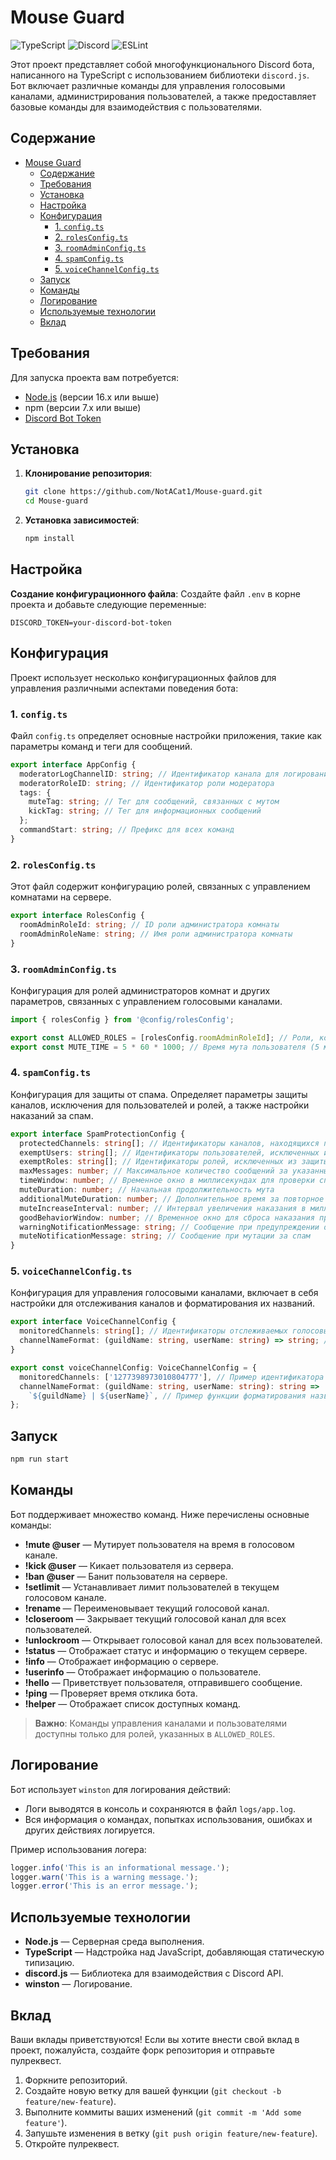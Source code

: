 # Mouse Guard

![TypeScript](https://img.shields.io/badge/typescript-%23007ACC.svg?style=for-the-badge&logo=typescript&logoColor=white)
![Discord](https://img.shields.io/badge/Discord-%235865F2.svg?style=for-the-badge&logo=discord&logoColor=white)
![ESLint](https://img.shields.io/badge/ESLint-4B3263?style=for-the-badge&logo=eslint&logoColor=white)

Этот проект представляет собой многофункционального Discord бота, написанного на TypeScript с использованием библиотеки `discord.js`. Бот включает различные команды для управления голосовыми каналами, администрирования пользователей, а также предоставляет базовые команды для взаимодействия с пользователями.

## Содержание

- [Mouse Guard](#mouse-guard)
  - [Содержание](#содержание)
  - [Требования](#требования)
  - [Установка](#установка)
  - [Настройка](#настройка)
  - [Конфигурация](#конфигурация)
    - [1. `config.ts`](#1-configts)
    - [2. `rolesConfig.ts`](#2-rolesconfigts)
    - [3. `roomAdminConfig.ts`](#3-roomadminconfigts)
    - [4. `spamConfig.ts`](#4-spamconfigts)
    - [5. `voiceChannelConfig.ts`](#5-voicechannelconfigts)
  - [Запуск](#запуск)
  - [Команды](#команды)
  - [Логирование](#логирование)
  - [Используемые технологии](#используемые-технологии)
  - [Вклад](#вклад)

## Требования

Для запуска проекта вам потребуется:

- [Node.js](https://nodejs.org/en/download/package-manager) (версии 16.x или выше)
- npm (версии 7.x или выше)
- [Discord Bot Token](https://discord.com/developers/applications/)

## Установка

1. **Клонирование репозитория**:

   ```bash
   git clone https://github.com/NotACat1/Mouse-guard.git
   cd Mouse-guard
   ```

2. **Установка зависимостей**:

   ```bash
   npm install
   ```

## Настройка

**Создание конфигурационного файла**: Создайте файл `.env` в корне проекта и добавьте следующие переменные:

```env
DISCORD_TOKEN=your-discord-bot-token
```

## Конфигурация

Проект использует несколько конфигурационных файлов для управления различными аспектами поведения бота:

### 1. `config.ts`

Файл `config.ts` определяет основные настройки приложения, такие как параметры команд и теги для сообщений.

```typescript
export interface AppConfig {
  moderatorLogChannelID: string; // Идентификатор канала для логирования действий модераторов
  moderatorRoleID: string; // Идентификатор роли модератора
  tags: {
    muteTag: string; // Тег для сообщений, связанных с мутом
    kickTag: string; // Тег для информационных сообщений
  };
  commandStart: string; // Префикс для всех команд
}
```

### 2. `rolesConfig.ts`

Этот файл содержит конфигурацию ролей, связанных с управлением комнатами на сервере.

```typescript
export interface RolesConfig {
  roomAdminRoleId: string; // ID роли администратора комнаты
  roomAdminRoleName: string; // Имя роли администратора комнаты
}
```

### 3. `roomAdminConfig.ts`

Конфигурация для ролей администраторов комнат и других параметров, связанных с управлением голосовыми каналами.

```typescript
import { rolesConfig } from '@config/rolesConfig';

export const ALLOWED_ROLES = [rolesConfig.roomAdminRoleId]; // Роли, которым разрешено использовать команды управления комнатой
export const MUTE_TIME = 5 * 60 * 1000; // Время мута пользователя (5 минут)
```

### 4. `spamConfig.ts`

Конфигурация для защиты от спама. Определяет параметры защиты каналов, исключения для пользователей и ролей, а также настройки наказаний за спам.

```typescript
export interface SpamProtectionConfig {
  protectedChannels: string[]; // Идентификаторы каналов, находящихся под защитой
  exemptUsers: string[]; // Идентификаторы пользователей, исключенных из защиты
  exemptRoles: string[]; // Идентификаторы ролей, исключенных из защиты
  maxMessages: number; // Максимальное количество сообщений за указанный период времени
  timeWindow: number; // Временное окно в миллисекундах для проверки спама
  muteDuration: number; // Начальная продолжительность мута
  additionalMuteDuration: number; // Дополнительное время за повторное нарушение
  muteIncreaseInterval: number; // Интервал увеличения наказания в миллисекундах
  goodBehaviorWindow: number; // Временное окно для сброса наказания при хорошем поведении
  warningNotificationMessage: string; // Сообщение при предупреждении о спаме
  muteNotificationMessage: string; // Сообщение при мутации за спам
}
```

### 5. `voiceChannelConfig.ts`

Конфигурация для управления голосовыми каналами, включает в себя настройки для отслеживания каналов и форматирования их названий.

```typescript
export interface VoiceChannelConfig {
  monitoredChannels: string[]; // Идентификаторы отслеживаемых голосовых каналов
  channelNameFormat: (guildName: string, userName: string) => string; // Функция форматирования названий каналов
}

export const voiceChannelConfig: VoiceChannelConfig = {
  monitoredChannels: ['1277398973010804777'], // Пример идентификатора канала
  channelNameFormat: (guildName: string, userName: string): string =>
    `${guildName} | ${userName}`, // Пример функции форматирования названий каналов
};
```

## Запуск

```bash
npm run start
```

## Команды

Бот поддерживает множество команд. Ниже перечислены основные команды:

- **!mute @user** — Мутирует пользователя на время в голосовом канале.
- **!kick @user** — Кикает пользователя из сервера.
- **!ban @user** — Банит пользователя на сервере.
- **!setlimit <number>** — Устанавливает лимит пользователей в текущем голосовом канале.
- **!rename <new-name>** — Переименовывает текущий голосовой канал.
- **!closeroom** — Закрывает текущий голосовой канал для всех пользователей.
- **!unlockroom** — Открывает голосовой канал для всех пользователей.
- **!status** — Отображает статус и информацию о текущем сервере.
- **!info** — Отображает информацию о сервере.
- **!userinfo** — Отображает информацию о пользователе.
- **!hello** — Приветствует пользователя, отправившего сообщение.
- **!ping** — Проверяет время отклика бота.
- **!helper** — Отображает список доступных команд.

> **Важно**: Команды управления каналами и пользователями доступны только для ролей, указанных в `ALLOWED_ROLES`.

## Логирование

Бот использует `winston` для логирования действий:

- Логи выводятся в консоль и сохраняются в файл `logs/app.log`.
- Вся информация о командах, попытках использования, ошибках и других действиях логируется.

Пример использования логера:

```typescript
logger.info('This is an informational message.');
logger.warn('This is a warning message.');
logger.error('This is an error message.');
```

## Используемые технологии

- **Node.js** — Серверная среда выполнения.
- **TypeScript** — Надстройка над JavaScript, добавляющая статическую типизацию.
- **discord.js** — Библиотека для взаимодействия с Discord API.
- **winston** — Логирование.

## Вклад

Ваши вклады приветствуются! Если вы хотите внести свой вклад в проект, пожалуйста, создайте форк репозитория и отправьте пулреквест.

1. Форкните репозиторий.
2. Создайте новую ветку для вашей функции (`git checkout -b feature/new-feature`).
3. Выполните коммиты ваших изменений (`git commit -m 'Add some feature'`).
4. Запушьте изменения в ветку (`git push origin feature/new-feature`).
5. Откройте пулреквест.
